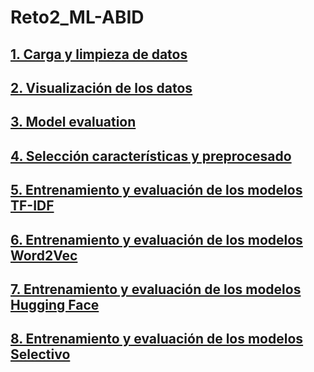 # Reto2_ML-ABID
## [1. Carga y limpieza de datos](./1_Carga_limpieza_datos.ipynb)
## [2. Visualización de los datos](./2_Visualizacion_de_los_datos.ipynb)
## [3. Model evaluation](./3_Model_evaluation.ipynb)
## [4. Selección características y preprocesado](./4_Seleccion_caracteristicas_y_preprocesado.ipynb)
## [5. Entrenamiento y evaluación de los modelos TF-IDF](./5_Entrenamiento_y_evaluacion_modelos_TF_IDF.ipynb)
## [6. Entrenamiento y evaluación de los modelos Word2Vec](./6_Entrenamiento_y_evaluacion_modelos_word2Vec.ipynb)
## [7. Entrenamiento y evaluación de los modelos Hugging Face](./7_Entrenamiento_y_evaluacion_modelos_Hugging.ipynb)
## [8. Entrenamiento y evaluación de los modelos Selectivo](./8_Entrenamiento_y_evaluacion_modelos_Selectivo.ipynb)


<!-- 
## [9. Visualización de los resultados](./9_Visualización_de_los_resultados.ipynb) 
-->
